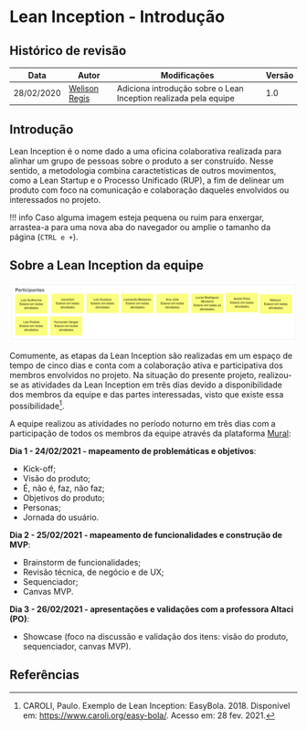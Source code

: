# Lean Inception - Introdução

## Histórico de revisão

| Data       | Autor                                        | Modificações                                                     | Versão |
| ---------- | -------------------------------------------- | ---------------------------------------------------------------- | ------ |
| 28/02/2020 | [Welison Regis](https://github.com/WelisonR) | Adiciona introdução sobre o Lean Inception realizada pela equipe | 1.0    |

## Introdução

Lean Inception é o nome dado a uma oficina colaborativa realizada para alinhar um grupo de pessoas sobre o produto a ser construído. Nesse sentido, a metodologia combina caractetísticas de outros movimentos, como a Lean Startup e o Processo Unificado (RUP), a fim de delinear um produto com foco na comunicação e colaboração daqueles envolvidos ou interessados no projeto.

!!! info
    Caso alguma imagem esteja pequena ou ruim para enxergar, arrastea-a para uma nova aba do navegador ou amplie o tamanho da página (`CTRL e +`).

## Sobre a Lean Inception da equipe

![Envolvidos na Lean Inception](../../assets/img/lean-inception/team.png)

Comumente, as etapas da Lean Inception são realizadas em um espaço de tempo de cinco dias e conta com a colaboração ativa e participativa dos membros envolvidos no projeto. Na situação do presente projeto, realizou-se as atividades da Lean Inception em três dias devido a disponibilidade dos membros da equipe e das partes interessadas, visto que existe essa possibilidade[^1].

A equipe realizou as atividades no período noturno em três dias com a participação de todos os membros da equipe através da plataforma [Mural](https://www.mural.co/):

**Dia 1 - 24/02/2021 - mapeamento de problemáticas e objetivos**:

* Kick-off;
* Visão do produto;
* É, não é, faz, não faz;
* Objetivos do produto;
* Personas;
* Jornada do usuário.

**Dia 2 - 25/02/2021 - mapeamento de funcionalidades e construção de MVP**:

* Brainstorm de funcionalidades;
* Revisão técnica, de negócio e de UX;
* Sequenciador;
* Canvas MVP.

**Dia 3 - 26/02/2021 - apresentações e validações com a professora Altaci (PO)**:

* Showcase (foco na discussão e validação dos itens: visão do produto, sequenciador, canvas MVP).

## Referências

[^1]: CAROLI, Paulo. Exemplo de Lean Inception: EasyBola. 2018. Disponível em: https://www.caroli.org/easy-bola/. Acesso em: 28 fev. 2021.
